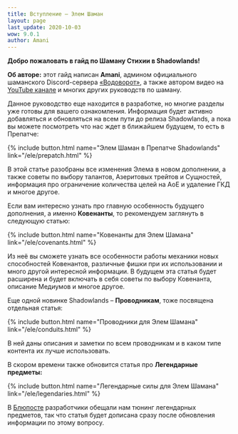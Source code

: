```yaml
---
title: Вступление – Элем Шаман
layout: page
last_update: 2020-10-03 
wow: 9.0.1
author: Amani
---
```

**Добро пожаловать в гайд по Шаману Стихии в Shadowlands!**

**Об авторе:** этот гайд написан **Amani**, админом официального шаманского Discord-сервера [«Водоворот»](https://discord.gg/8Bag6kT), а также автором видео на [YouTube канале](https://youtube.com/channel/UC5IikzgR1TeED-DxPLqISHg) и многих других руководств по шаману. 

Данное руководство еще находится в разработке, но многие разделы уже готовы для вашего ознакомления. Информация будет активно добавляться и обновляться на всем пути до релиза Shadowlands, а пока вы можете посмотреть что нас ждет в ближайшем будущем, то есть в Препатче:

{% include button.html name="Элем Шаман в Препатче Shadowlands" link="/ele/prepatch.html" %}  

<p></p>

В этой статье разобраны все изменения Элема в новом дополнении, а также советы по выбору талантов, Азеритовых трейтов и Сущностей, информация про ограничение количества целей на АоЕ и удаление ГКД и многое другое.

Если вам интересно узнать про главную особенность будущего дополнения, а именно **Ковенанты**, то рекомендуем заглянуть в следующую статью:

{% include button.html name="Ковенанты для Элем Шамана" link="/ele/covenants.html" %}  

<p></p>

Из неё вы сможете узнать все особенности работы механики новых способностей Ковенантов, различные фишки при их использовании и много другой интересной информации. В будущем эта статья будет расширена и будет включать в себя советы по выбору Ковенанта, описание Медиумов и многое другое.

Еще одной новинке Shadowlands – **Проводникам**, тоже посвящена отдельная статья:

{% include button.html name="Проводники для Элем Шамана" link="/ele/conduits.html" %}

<p></p>

В ней даны описания и заметки по всем проводникам и в каком типе контента их лучше использовать.

В скором времени также обновится статья про **Легендарные предметы:**

{% include button.html name="Легендарные силы для Элем Шамана" link="/ele/legendaries.html" %}

<p></p>

В [Блюпосте](https://www.wowhead.com/bluetracker?topic=190159&region=eu) разработчики обещали нам тюнинг легендарных предметов, так что статья будет дописана сразу после обновления информации по этому вопросу.


